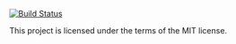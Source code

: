 [![Build Status](https://travis-ci.org/fkanehiro/simtrans.svg?branch=master)](https://travis-ci.org/fkanehiro/simtrans)

This project is licensed under the terms of the MIT license.
